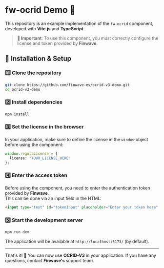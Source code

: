 # fw-ocrid Demo 🎯

This repository is an example implementation of the `fw-ocrid` component, developed with **Vite.js** and **TypeScript**.

> **📌 Important**: To use this component, you must correctly configure the license and token provided by **Finwave**.

## 🚀 Installation & Setup

### 1️⃣ Clone the repository

```sh
git clone https://github.com/finwave-es/ocrid-v3-demo.git
cd ocrid-v3-demo
```

### 2️⃣ Install dependencies

```sh
npm install
```

### 3️⃣ Set the license in the browser

In your application, make sure to define the license in the `window` object before using the component:

```ts
window.regulaLicense = {
  license: "YOUR_LICENSE_HERE"
};
```

### 4️⃣ Enter the access token

Before using the component, you need to enter the authentication token provided by **Finwave**.  
This can be done via an input field in the HTML:

```html
<input type="text" id="tokenInput" placeholder="Enter your token here" />
```

### 5️⃣ Start the development server

```sh
npm run dev
```

The application will be available at `http://localhost:5173/` (by default).

---

That's it! 🚀 You can now use **OCRID-V3** in your application. If you have any questions, contact **Finwave's** support team.
